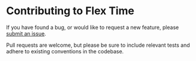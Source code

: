 # Contributing to Flex Time

If you have found a bug, or would like to request a new feature, please [submit an issue](https://github.com/osu-cascades/flex-time/issues).

Pull requests are welcome, but please be sure to include relevant tests and adhere to existing conventions in the codebase.

